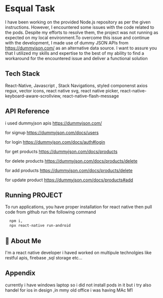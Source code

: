 
# Esqual Task 

I have been working on the provided Node.js repository as per the given instructions. However, I encountered some issues with the code related to the pods. Despite my efforts to resolve them, the project was not running as expected on my local environment.To overcome this issue and continue with the development, I made use of dummy JSON APIs from https://dummyjson.com/ as an alternative data source. I want to assure you that I utilized my skills and expertise to the best of my ability to find a workaround for the encountered issue and deliver a functional solution








## Tech Stack


 React-Native,
Javascript ,
 Stack Navigations,
 styled componenst
 axios
 regux,
 vector icons,
 react native svg,
 react native picker,
 react-native-keyboard-aware-scrollview,
 react-native-flash-message




## API Reference

i used dummyjson apis 
https://dummyjson.com/

for signup
https://dummyjson.com/docs/users

for login 
https://dummyjson.com/docs/auth#login

for get products
https://dummyjson.com/docs/products


for delete products
https://dummyjson.com/docs/products/delete

for add products
https://dummyjson.com/docs/products/delete


for update product
https://dummyjson.com/docs/products#add




## Running PROJECT

To run applications, you have proper installation for react native then pull code from github  run the following command

```bash
  npm i,
  npx react-native run-android
```







## 🚀 About Me
I'm a react native developer  i haved worked on multipule technolgies like restful apis, firebase ,sql storage etc...


## Appendix

currently i have windows laptop so i did not install pods in  it but i try also handel for ios in design ,in mmy old office i was  having MAc M1


